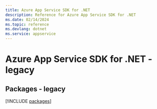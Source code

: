 ```yaml
---
title: Azure App Service SDK for .NET
description: Reference for Azure App Service SDK for .NET
ms.date: 02/14/2024
ms.topic: reference
ms.devlang: dotnet
ms.service: appservice
---
```

# Azure App Service SDK for .NET - legacy
## Packages - legacy
[!INCLUDE [packages](app-service-index.md)]